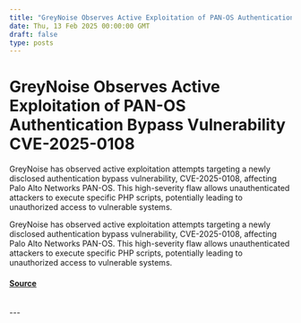 ```yaml
---
title: "GreyNoise Observes Active Exploitation of PAN-OS Authentication Bypass Vulnerability CVE-2025-0108"
date: Thu, 13 Feb 2025 00:00:00 GMT
draft: false
type: posts
---
```

# GreyNoise Observes Active Exploitation of PAN-OS Authentication Bypass Vulnerability CVE-2025-0108





GreyNoise has observed active exploitation attempts targeting a newly disclosed authentication bypass vulnerability, CVE-2025-0108, affecting Palo Alto Networks PAN-OS. This high-severity flaw allows unauthenticated attackers to execute specific PHP scripts, potentially leading to unauthorized access to vulnerable systems.

GreyNoise has observed active exploitation attempts targeting a newly disclosed authentication bypass vulnerability, CVE-2025-0108, affecting Palo Alto Networks PAN-OS. This high-severity flaw allows unauthenticated attackers to execute specific PHP scripts, potentially leading to unauthorized access to vulnerable systems.

#### [Source](https://www.greynoise.io/blog/greynoise-observes-active-exploitation-of-pan-os-authentication-bypass-vulnerability-cve-2025-0108)

<br/>
---
